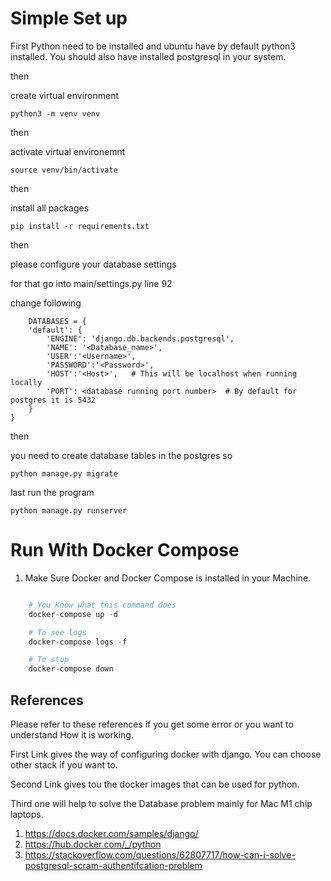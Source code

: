 # Simple Set up 

First Python need to be installed and ubuntu have by default python3 installed.
You should also have installed postgresql in your system. 

then 

create virtual environment

`python3 -m venv venv`

then 

activate virtual environemnt

`source venv/bin/activate`

then

install all packages

`pip install -r requirements.txt`

then 

please configure your database settings 

for that go into main/settings.py line 92

change following 

```
    DATABASES = {
    'default': {
        'ENGINE': 'django.db.backends.postgresql',
        'NAME': '<Database_name>',
        'USER':'<Username>',
        'PASSWORD':'<Password>',
        'HOST':'<Host>',   # This will be localhost when running locally
        'PORT': <database running port number>  # By default for postgres it is 5432
    }
}
```

then

you need to create database tables in the postgres so 

`python manage.py migrate`

last run the program 

`python manage.py runserver`



# Run With Docker Compose 

1. Make Sure Docker and Docker Compose is installed in your Machine.

```python

    # You Know what this command does
    docker-compose up -d

    # To see logs
    docker-compose logs -f 

    # To stop 
    docker-compose down

```

## References 

Please refer to these references if you get some error or you want to understand How it is working. 

First Link gives the way of configuring docker with django. You can choose other stack if you want to.

Second Link gives tou the docker images that can be used for python. 

Third one will help to solve the Database problem mainly for Mac M1 chip laptops.

1. https://docs.docker.com/samples/django/
2. https://hub.docker.com/_/python
3. https://stackoverflow.com/questions/62807717/how-can-i-solve-postgresql-scram-authentifcation-problem

